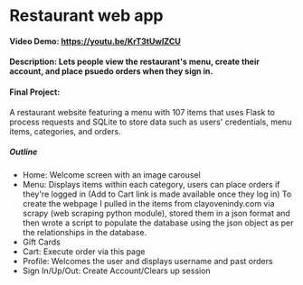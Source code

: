 # Restaurant web app
#### Video Demo:  https://youtu.be/KrT3tUwIZCU
#### Description: Lets people view the restaurant's menu, create their account, and place psuedo orders when they sign in.


#### Final Project:

A restaurant website featuring a menu with 107 items that uses Flask to process requests and SQLite to store data such as users' credentials, menu items, categories, and orders. 

##### Outline
- Home: Welcome screen with an image carousel
- Menu: Displays items within each category, users can place orders if they're logged in (Add to Cart link is made available once they log in)
To create the webpage I pulled in the items from clayovenindy.com via scrapy (web scraping python module), stored them in a json format and then wrote a script to populate the database using the json object as per the relationships in the database.
- Gift Cards
- Cart: Execute order via this page
- Profile: Welcomes the user and displays username and past orders 
- Sign In/Up/Out: Create Account/Clears up session 

